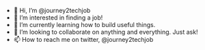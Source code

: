 - 👋 Hi, I’m @journey2techjob
- 👀 I’m interested in finding a job!
- 🌱 I’m currently learning how to build useful things.
- 💞️ I’m looking to collaborate on anything and everything. Just ask!
- 📫 How to reach me on twitter, @journey2techjob

<!---
journey2techjob/journey2techjob is a ✨ special ✨ repository because its `README.md` (this file) appears on your GitHub profile.
You can click the Preview link to take a look at your changes.
--->
